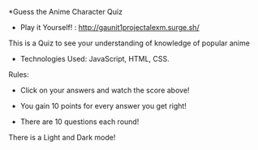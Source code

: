 *Guess the Anime Character Quiz

* Play it Yourself! : http://gaunit1projectalexm.surge.sh/

This is a Quiz to see your understanding of knowledge of popular anime

* Technologies Used: JavaScript, HTML, CSS.

Rules: 
- Click on your answers and watch the score above!
  
- You gain 10 points for every answer you get right!

- There are 10 questions each round!

There is a Light and Dark mode!
